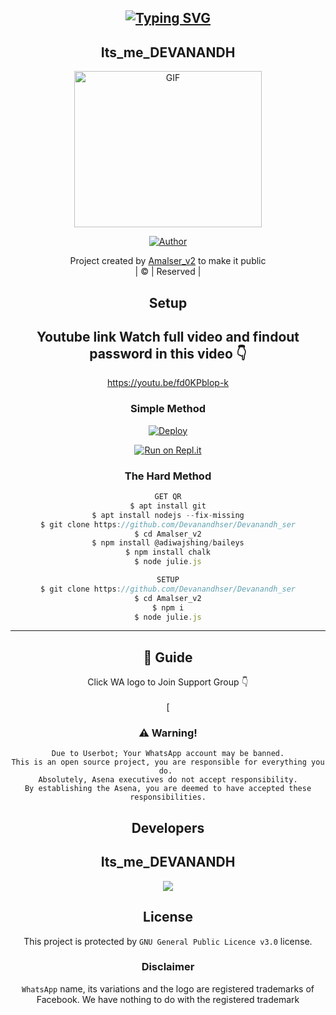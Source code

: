 <div align="center">

## [![Typing SVG](https://readme-typing-svg.herokuapp.com?font=Lemon+milk&color=F70000&lines=Welcome+to+DEVANANDHSER+WA+Bot+repo;Created+by+Devanandh;This+is+a+Bgm+stickerbot;With+more+features)](https://git.io/typing-svg)
<div align="center">

## Its_me_DEVANANDH
 </a>
</p>
<div align="center">
  <p align="center">
<img src="https://i.imgur.com/6CqMv7z.jpg" alt="GIF" width="300" height="250"/>
</p>
  <p align="center">
<a href="https://github.com/Devanandhser/Devanandh_ser"><img title="Author" src="https://img.shields.io/badge/Author-Devanandh-dkser/DEVANANDH?color=blue&style=for-the-badge&logo=whatsapp"></a>
</p>
</div>
<p align="center">
Project created by <a href="https://github.com/cyberchekuthan">Amalser_v2</a> to make it public
    <br>
       | © |
        Reserved |
    <br> 
</p>

## Setup
<div align="center"> 


## Youtube link Watch full video and findout password in this video 👇

https://youtu.be/fd0KPblop-k

  ### Simple Method
  
[![Deploy](https://www.herokucdn.com/deploy/button.svg)](https://heroku.com/deploy?template=https://github.com/cyberchekuthan/Amalser_v2) 
  
[![Run on Repl.it](https://repl.it/badge/github/quiec/whatsAlfa)](https://replit.com/@Farhandqz/JulieMwol)
  
### The Hard Method
```js
GET QR
$ apt install git
$ apt install nodejs --fix-missing
$ git clone https://github.com/Devanandhser/Devanandh_ser
$ cd Amalser_v2
$ npm install @adiwajshing/baileys
$ npm install chalk
$ node julie.js
```
      
```js
SETUP
$ git clone https://github.com/Devanandhser/Devanandh_ser
$ cd Amalser_v2
$ npm i
$ node julie.js
```

----

  <p align="center">
  
    








</p>

## 📢 Guide
Click WA logo to Join Support Group 👇
    <br>
<br>
  [
  <div align="center">
       

  

### ⚠️ Warning! 
```
Due to Userbot; Your WhatsApp account may be banned.
This is an open source project, you are responsible for everything you do. 
Absolutely, Asena executives do not accept responsibility.
By establishing the Asena, you are deemed to have accepted these responsibilities.
```

## Developers
  <div align="center">

## Its_me_DEVANANDH
   <div align="center">

  <img src=https://i.imgur.com/6CqMv7z.jpg>
    
  
    


## License
This project is protected by `GNU General Public Licence v3.0` license.

### Disclaimer
`WhatsApp` name, its variations and the logo are registered trademarks of Facebook. We have nothing to do with the registered trademark
